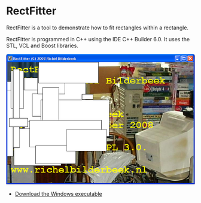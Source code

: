 # RectFitter

RectFitter is a tool to demonstrate how to fit rectangles within a rectangle.

RectFitter is programmed in C++ using the IDE C++ Builder 6.0. It uses the STL, VCL and Boost libraries.

![](ToolRectFitter_1_0.png)

 * [Download the Windows executable](ToolRectFitterExe_1_0.zip)

